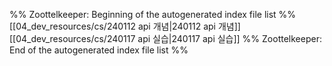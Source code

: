 %% Zoottelkeeper: Beginning of the autogenerated index file list  %%
 [[04_dev_resources/cs/240112 api 개념|240112 api 개념]]
 [[04_dev_resources/cs/240117 api 실습|240117 api 실습]]
%% Zoottelkeeper: End of the autogenerated index file list  %%
